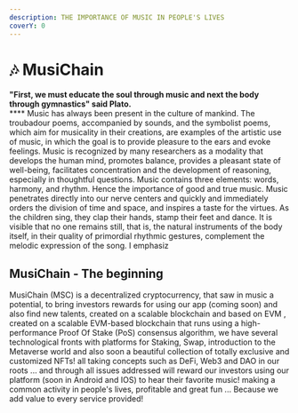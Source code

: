 ```yaml
---
description: THE IMPORTANCE OF MUSIC IN PEOPLE'S LIVES
coverY: 0
---
```


# 🎶 MusiChain

**"First, we must educate the soul through music and next the body through gymnastics" said Plato.**\
**** Music has always been present in the culture of mankind. The troubadour poems, accompanied by sounds, and the symbolist poems, which aim for musicality in their creations, are examples of the artistic use of music, in which the goal is to provide pleasure to the ears and evoke feelings. Music is recognized by many researchers as a modality that develops the human mind, promotes balance, provides a pleasant state of well-being, facilitates concentration and the development of reasoning, especially in thoughtful questions. Music contains three elements: words, harmony, and rhythm. Hence the importance of good and true music. Music penetrates directly into our nerve centers and quickly and immediately orders the division of time and space, and inspires a taste for the virtues. As the children sing, they clap their hands, stamp their feet and dance. It is visible that no one remains still, that is, the natural instruments of the body itself, in their quality of primordial rhythmic gestures, complement the melodic expression of the song. I emphasiz

## MusiChain - The beginning

MusiChain (MSC) is a decentralized cryptocurrency, that saw in music a potential, to bring investors rewards for using our app (coming soon) and also find new talents, created on a scalable blockchain and based on EVM , created on a scalable EVM-based blockchain that runs using a high-performance Proof Of Stake (PoS) consensus algorithm, we have several technological fronts with platforms for Staking, Swap, introduction to the Metaverse world and also soon a beautiful collection of totally exclusive and customized NFTs! all taking concepts such as DeFi, Web3 and DAO in our roots ... and through all issues addressed will reward our investors using our platform (soon in Android and IOS) to hear their favorite music! making a common activity in people's lives, profitable and great fun ... Because we add value to every service provided!
